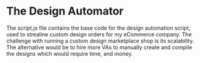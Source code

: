 # The Design Automator

The script.js file contains the base code for the design automation script, used to strealine custom design orders for my eCommerce company. The challenge with running a custom design marketplace shop is its scalability. The alternative would be to hire more VAs to manually create and compile the designs which would require time, and money.
